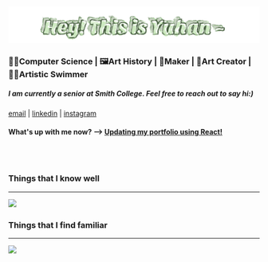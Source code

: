 <img width="800" src="name.svg">
<h3> 👩‍💻Computer Science | 🖼️Art History | 🔨Maker | 🧶Art Creator | 🧜‍♀️Artistic Swimmer</h3>

<h5> I am currently a senior at Smith College. Feel free to reach out to say hi:)</h5>
<a href="mailto:ywang70@smith.edu">email</a> |  
<a href="https://www.linkedin.com/in/yuhan-wang-yw/">linkedin</a> |
<a href="https://www.instagram.com/yaaaarth/">instagram  </a>

<h4>What's up with me now? --> <a href="https://github.com/yuhanwww/portfolio2.0"/>Updating my portfolio using React!</a></h4>

<br/><br/>

<div>
  <h3>Things that I know well</h3>
  
---
  
  <div>
    <img src="https://skillicons.dev/icons?i=c,css,emacs,html,git,java,js,latex,ps,pr,py,ruby,sklearn,svg,tensorflow,w&theme=light&perline=12" />
  </div>
</div>
<div>
  <h3>Things that I find familiar</h3>
  
---
  
  <div>
    <img src="https://skillicons.dev/icons?i=ae,ai,angular,autocad,blender,cpp,figma,rails,threejs&theme=light&perline=13" />
  </div>
</div>
</p>
